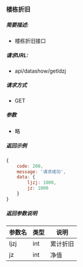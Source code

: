 ### 楼栋折旧

##### 简要描述:

- 楼栋折旧接口

##### 请求URL:

- api/datashow/getldzj

##### 请求方式

- GET

##### 参数

- 略

##### 返回示例

``` javascript
{
    code: 200,
    message: '请求成功',
    data: {
        ljzj: 1000,
        jz: 1000
    }
}
```

##### 返回参数说明

|  参数名   |  类型  | 说明  |
|  ----  | ----  | ----  |
| ljzj | int | 累计折旧 |
| jz | int | 净值 |
